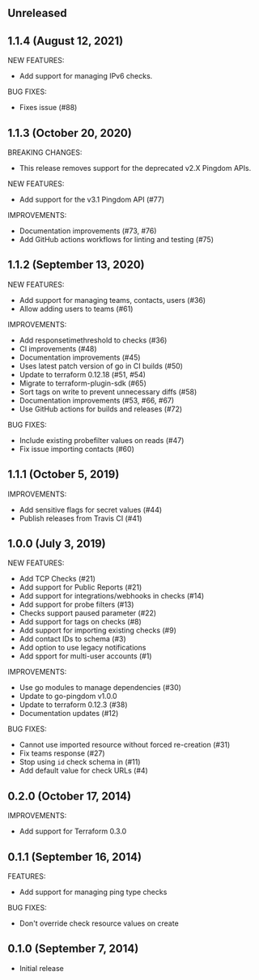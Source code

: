 ## Unreleased

## 1.1.4 (August 12, 2021)

NEW FEATURES:
  * Add support for managing IPv6 checks.

BUG FIXES:
  * Fixes issue (#88)

## 1.1.3 (October 20, 2020)

BREAKING CHANGES:

  * This release removes support for the deprecated v2.X Pingdom APIs.

NEW FEATURES:

  * Add support for the v3.1 Pingdom API (#77)

IMPROVEMENTS:

  * Documentation improvements (#73, #76)
  * Add GitHub actions workflows for linting and testing (#75)

## 1.1.2 (September 13, 2020)

NEW FEATURES:

  * Add support for managing teams, contacts, users (#36)
  * Allow adding users to teams (#61)

IMPROVEMENTS:

  * Add responsetimethreshold to checks (#36)
  * CI improvements (#48)
  * Documentation improvements (#45)
  * Uses latest patch version of go in CI builds (#50)
  * Update to terraform 0.12.18 (#51, #54)
  * Migrate to terraform-plugin-sdk (#65)
  * Sort tags on write to prevent unnecessary diffs (#58)
  * Documentation improvements (#53, #66, #67)
  * Use GitHub actions for builds and releases (#72)

BUG FIXES:
  * Include existing probefilter values on reads (#47)
  * Fix issue importing contacts (#60)

## 1.1.1 (October 5, 2019)

IMPROVEMENTS:

  * Add sensitive flags for secret values (#44)
  * Publish releases from Travis CI (#41)

## 1.0.0 (July 3, 2019)

NEW FEATURES:

  * Add TCP Checks (#21)
  * Add support for Public Reports (#21)
  * Add support for integrations/webhooks in checks (#14)
  * Add support for probe filters (#13)
  * Checks support paused parameter (#22)
  * Add support for tags on checks (#8)
  * Add support for importing existing checks (#9)
  * Add contact IDs to schema (#3)
  * Add option to use legacy notifications
  * Add spport for multi-user accounts (#1)

IMPROVEMENTS:

  * Use go modules to manage dependencies (#30)
  * Update to go-pingdom v1.0.0
  * Update to terraform 0.12.3 (#38)
  * Documentation updates (#12)

BUG FIXES:

  * Cannot use imported resource without forced re-creation (#31)
  * Fix teams response (#27)
  * Stop using `id` check schema in (#11)
  * Add default value for check URLs (#4)

## 0.2.0 (October 17, 2014)

IMPROVEMENTS:

  * Add support for Terraform 0.3.0

## 0.1.1 (September 16, 2014)

FEATURES:

  * Add support for managing ping type checks

BUG FIXES:

  * Don't override check resource values on create

## 0.1.0 (September 7, 2014)

  * Initial release

